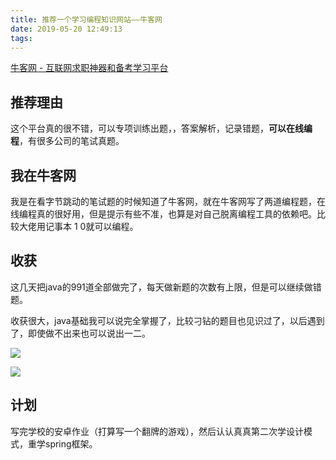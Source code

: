```yaml
---
title: 推荐一个学习编程知识网站——牛客网
date: 2019-05-20 12:49:13
tags:
---
```

[牛客网 - 互联网求职神器和备考学习平台](https://www.nowcoder.com "牛客网 - 互联网求职神器和备考学习平台")
## 推荐理由
这个平台真的很不错，可以专项训练出题，，答案解析，记录错题，**可以在线编程**，有很多公司的笔试真题。
## 我在牛客网
我是在看字节跳动的笔试题的时候知道了牛客网，就在牛客网写了两道编程题，在线编程真的很好用，但是提示有些不准，也算是对自己脱离编程工具的依赖吧。比较大佬用记事本 1 0就可以编程。
## 收获
这几天把java的991道全部做完了，每天做新题的次数有上限，但是可以继续做错题。

收获很大，java基础我可以说完全掌握了，比较刁钻的题目也见识过了，以后遇到了，即使做不出来也可以说出一二。

![](/img/07cbdac9-f12a-4e96-b7b9-2027394878ebQQ截图20190520123156.png)

![](/img/4e642b68-e046-4347-bb0c-64aa25714abbQQ截图20190520124719.png)
## 计划
写完学校的安卓作业（打算写一个翻牌的游戏），然后认认真真第二次学设计模式，重学spring框架。